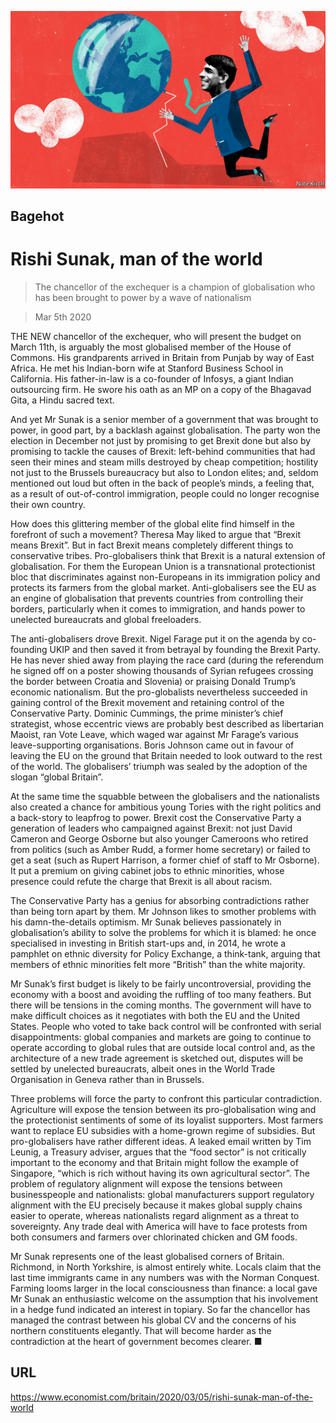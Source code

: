 ![](./images/20200307_BRD000_0.jpg)

## Bagehot

# Rishi Sunak, man of the world

> The chancellor of the exchequer is a champion of globalisation who has been brought to power by a wave of nationalism

> Mar 5th 2020

THE NEW chancellor of the exchequer, who will present the budget on March 11th, is arguably the most globalised member of the House of Commons. His grandparents arrived in Britain from Punjab by way of East Africa. He met his Indian-born wife at Stanford Business School in California. His father-in-law is a co-founder of Infosys, a giant Indian outsourcing firm. He swore his oath as an MP on a copy of the Bhagavad Gita, a Hindu sacred text.

And yet Mr Sunak is a senior member of a government that was brought to power, in good part, by a backlash against globalisation. The party won the election in December not just by promising to get Brexit done but also by promising to tackle the causes of Brexit: left-behind communities that had seen their mines and steam mills destroyed by cheap competition; hostility not just to the Brussels bureaucracy but also to London elites; and, seldom mentioned out loud but often in the back of people’s minds, a feeling that, as a result of out-of-control immigration, people could no longer recognise their own country.

How does this glittering member of the global elite find himself in the forefront of such a movement? Theresa May liked to argue that “Brexit means Brexit”. But in fact Brexit means completely different things to conservative tribes. Pro-globalisers think that Brexit is a natural extension of globalisation. For them the European Union is a transnational protectionist bloc that discriminates against non-Europeans in its immigration policy and protects its farmers from the global market. Anti-globalisers see the EU as an engine of globalisation that prevents countries from controlling their borders, particularly when it comes to immigration, and hands power to unelected bureaucrats and global freeloaders.

The anti-globalisers drove Brexit. Nigel Farage put it on the agenda by co-founding UKIP and then saved it from betrayal by founding the Brexit Party. He has never shied away from playing the race card (during the referendum he signed off on a poster showing thousands of Syrian refugees crossing the border between Croatia and Slovenia) or praising Donald Trump’s economic nationalism. But the pro-globalists nevertheless succeeded in gaining control of the Brexit movement and retaining control of the Conservative Party. Dominic Cummings, the prime minister’s chief strategist, whose eccentric views are probably best described as libertarian Maoist, ran Vote Leave, which waged war against Mr Farage’s various leave-supporting organisations. Boris Johnson came out in favour of leaving the EU on the ground that Britain needed to look outward to the rest of the world. The globalisers’ triumph was sealed by the adoption of the slogan “global Britain”.

At the same time the squabble between the globalisers and the nationalists also created a chance for ambitious young Tories with the right politics and a back-story to leapfrog to power. Brexit cost the Conservative Party a generation of leaders who campaigned against Brexit: not just David Cameron and George Osborne but also younger Cameroons who retired from politics (such as Amber Rudd, a former home secretary) or failed to get a seat (such as Rupert Harrison, a former chief of staff to Mr Osborne). It put a premium on giving cabinet jobs to ethnic minorities, whose presence could refute the charge that Brexit is all about racism.

The Conservative Party has a genius for absorbing contradictions rather than being torn apart by them. Mr Johnson likes to smother problems with his damn-the-details optimism. Mr Sunak believes passionately in globalisation’s ability to solve the problems for which it is blamed: he once specialised in investing in British start-ups and, in 2014, he wrote a pamphlet on ethnic diversity for Policy Exchange, a think-tank, arguing that members of ethnic minorities felt more “British” than the white majority.

Mr Sunak’s first budget is likely to be fairly uncontroversial, providing the economy with a boost and avoiding the ruffling of too many feathers. But there will be tensions in the coming months. The government will have to make difficult choices as it negotiates with both the EU and the United States. People who voted to take back control will be confronted with serial disappointments: global companies and markets are going to continue to operate according to global rules that are outside local control and, as the architecture of a new trade agreement is sketched out, disputes will be settled by unelected bureaucrats, albeit ones in the World Trade Organisation in Geneva rather than in Brussels.

Three problems will force the party to confront this particular contradiction. Agriculture will expose the tension between its pro-globalisation wing and the protectionist sentiments of some of its loyalist supporters. Most farmers want to replace EU subsidies with a home-grown regime of subsidies. But pro-globalisers have rather different ideas. A leaked email written by Tim Leunig, a Treasury adviser, argues that the “food sector” is not critically important to the economy and that Britain might follow the example of Singapore, “which is rich without having its own agricultural sector”. The problem of regulatory alignment will expose the tensions between businesspeople and nationalists: global manufacturers support regulatory alignment with the EU precisely because it makes global supply chains easier to operate, whereas nationalists regard alignment as a threat to sovereignty. Any trade deal with America will have to face protests from both consumers and farmers over chlorinated chicken and GM foods.

Mr Sunak represents one of the least globalised corners of Britain. Richmond, in North Yorkshire, is almost entirely white. Locals claim that the last time immigrants came in any numbers was with the Norman Conquest. Farming looms larger in the local consciousness than finance: a local gave Mr Sunak an enthusiastic welcome on the assumption that his involvement in a hedge fund indicated an interest in topiary. So far the chancellor has managed the contrast between his global CV and the concerns of his northern constituents elegantly. That will become harder as the contradiction at the heart of government becomes clearer. ■

## URL

https://www.economist.com/britain/2020/03/05/rishi-sunak-man-of-the-world
